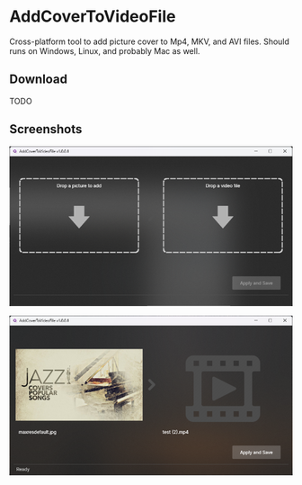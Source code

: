 # AddCoverToVideoFile
Cross-platform tool to add picture cover to Mp4, MKV, and AVI files. Should runs on Windows, Linux, and probably Mac as well.

## Download
TODO

## Screenshots

![AddCoverToVideoFile](https://github.com/torum/AddCoverToVideoFile/blob/main/files/screenshots/screenshots1.png?raw=true)

![AddCoverToVideoFile](https://github.com/torum/AddCoverToVideoFile/blob/main/files/screenshots/screenshots2.png?raw=true)
